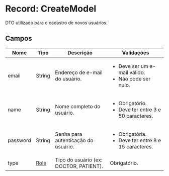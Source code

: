 <h1>Record: CreateModel</h1>
<p>DTO utilizado para o cadastro de novos usuários.</p>

<h2>Campos</h2>
<table>
  <thead>
    <tr>
      <th>Nome</th>
      <th>Tipo</th>
      <th>Descrição</th>
      <th>Validações</th>
    </tr>
  </thead>
  <tbody>
    <tr>
      <td>email</td>
      <td>String</td>
      <td>Endereço de e-mail do usuário.</td>
      <td>
        <ul>
          <li>Deve ser um e-mail válido.</li>
          <li>Não pode ser nulo.</li>
        </ul>
      </td>
    </tr>
    <tr>
      <td>name</td>
      <td>String</td>
      <td>Nome completo do usuário.</td>
      <td>
        <ul>
          <li>Obrigatório.</li>
          <li>Deve ter entre 3 e 50 caracteres.</li>
        </ul>
      </td>
    </tr>
    <tr>
      <td>password</td>
      <td>String</td>
      <td>Senha para autenticação do usuário.</td>
      <td>
        <ul>
          <li>Obrigatória.</li>
          <li>Deve ter entre 8 e 15 caracteres.</li>
        </ul>
      </td>
    </tr>
    <tr>
      <td>type</td>
      <td><a href="https://github.com/EricksonLOOP/DoctorProject/blob/main/backend/src/main/java/org/edev/doctorappbackend/Doc/ModulesDoc/UserDoc/UserEntityRoleDoc.md">Role</a></td>
      <td>Tipo do usuário (ex: DOCTOR, PATIENT).</td>
      <td>Obrigatório.</td>
    </tr>
  </tbody>
</table>
